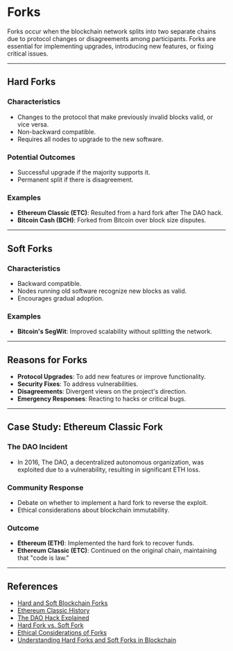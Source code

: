 # Forks

Forks occur when the blockchain network splits into two separate chains due to protocol changes or disagreements among participants. Forks are essential for implementing upgrades, introducing new features, or fixing critical issues.

---

## **Hard Forks**

### **Characteristics**
- Changes to the protocol that make previously invalid blocks valid, or vice versa.  
- Non-backward compatible.  
- Requires all nodes to upgrade to the new software.  

### **Potential Outcomes**
- Successful upgrade if the majority supports it.  
- Permanent split if there is disagreement.  

### **Examples**
- **Ethereum Classic (ETC)**: Resulted from a hard fork after The DAO hack.  
- **Bitcoin Cash (BCH)**: Forked from Bitcoin over block size disputes.  

---

## **Soft Forks**

### **Characteristics**
- Backward compatible.
- Nodes running old software recognize new blocks as valid.  
- Encourages gradual adoption.  

### **Examples**
- **Bitcoin's SegWit**: Improved scalability without splitting the network.  

---

## **Reasons for Forks**

- **Protocol Upgrades**: To add new features or improve functionality.  
- **Security Fixes**: To address vulnerabilities.  
- **Disagreements**: Divergent views on the project's direction.  
- **Emergency Responses**: Reacting to hacks or critical bugs.  

---

## **Case Study: Ethereum Classic Fork**

### **The DAO Incident**
- In 2016, The DAO, a decentralized autonomous organization, was exploited due to a vulnerability, resulting in significant ETH loss.  

### **Community Response**
- Debate on whether to implement a hard fork to reverse the exploit.  
- Ethical considerations about blockchain immutability.  

### **Outcome**
- **Ethereum (ETH)**: Implemented the hard fork to recover funds.  
- **Ethereum Classic (ETC)**: Continued on the original chain, maintaining that "code is law."  

---

## **References**

- [Hard and Soft Blockchain Forks](https://freemanlaw.com/hard-and-soft-forks-a-detailed-and-simplified-explanation-of-how-blockchains-evolve/)  
- [Ethereum Classic History](https://kriptomat.io/cryptocurrency-prices/ethereum-classic-etc-price/what-is/)  
- [The DAO Hack Explained](https://www.gemini.com/cryptopedia/the-dao-hack-makerdao#section-the-dao-hack)  
- [Hard Fork vs. Soft Fork](https://www.investopedia.com/terms/h/hard-fork.asp)  
- [Ethical Considerations of Forks](https://www.frontiersin.org/journals/blockchain/articles/10.3389/fbloc.2019.00009/full)  
- [Understanding Hard Forks and Soft Forks in Blockchain](https://medium.com/novai-blockchain-101/understanding-hard-forks-and-soft-forks-in-blockchain-dbd678eb95d4)  
